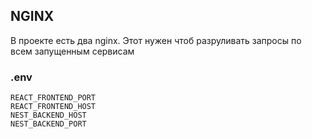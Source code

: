 ## NGINX 

В проекте есть два nginx. 
Этот нужен чтоб разруливать запросы по всем запущенным сервисам


### .env 

```
REACT_FRONTEND_PORT
REACT_FRONTEND_HOST
NEST_BACKEND_HOST
NEST_BACKEND_PORT
```